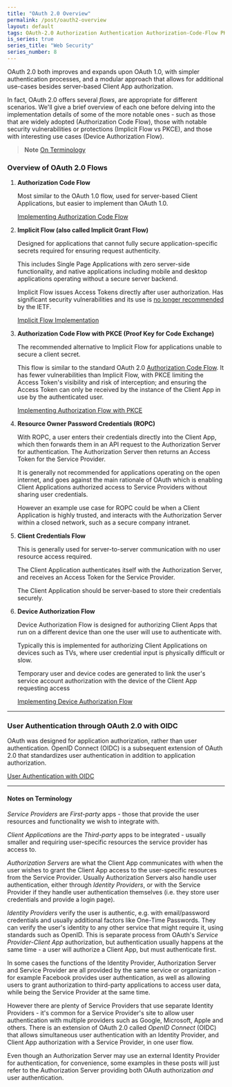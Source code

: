 ```yaml
---
title: "OAuth 2.0 Overview"
permalink: /post/oauth2-overview
layout: default
tags: OAuth-2.0 Authorization Authentication Authorization-Code-Flow PKCE ROPC Device-Authorization-Flow Implicit-Flow  Access-Token Third-Party-Access 
is_series: true
series_title: "Web Security"
series_number: 8
---
```


OAuth 2.0 both improves and expands upon OAuth 1.0, with simpler authentication processes, and a modular approach that allows for additional use-cases besides server-based Client App authorization.

In fact, OAuth 2.0 offers several *flows*, are appropriate for different scenarios. We'll give a brief overview of each one before delving into the implementation details of some of the more notable ones - such as those that are widely adopted (Authorization Code Flow), those with notable security vulnerabilities or protections (Implicit Flow vs PKCE), and those with interesting use cases (Device Authorization Flow).

> **Note**
> [On Terminology](/post/oauth2-overview#notes-on-terminology)

### Overview of OAuth 2.0 Flows

1) **Authorization Code Flow**

    Most similar to the OAuth 1.0 flow, used for server-based Client Applications, but easier to implement than OAuth 1.0.

    [Implementing Authorization Code Flow](/post/oauth2-auth-code-flow)


2) **Implicit Flow (also called Implicit Grant Flow)**

    Designed for applications that cannot fully secure application-specific secrets required for ensuring request authenticity.

    This includes Single Page Applications with zero server-side functionality, and native applications including mobile and desktop applications operating without a secure server backend.

    Implicit Flow issues Access Tokens directly after user authorization. Has significant security vulnerabilities and its use is [no longer recommended](https://www.ietf.org/archive/id/draft-ietf-oauth-security-topics-17.html#name-implicit-grant) by the IETF.
    
    [Implicit Flow Implementation](/post/oauth2-implicit-flow)

3) **Authorization Code Flow with PKCE (Proof Key for Code Exchange)**

    The recommended alternative to Implicit Flow for applications unable to secure a client secret.
    
    This flow is similar to the standard OAuth 2.0 [Authorization Code Flow](/post/oauth2-auth-code-flow). It has fewer vulnerabilities than Implicit Flow, with PKCE limiting the Access Token's visibility and risk of interception; and ensuring the Access Token can only be received by the instance of the Client App in use by the authenticated user.

    [Implementing Authorization Flow with PKCE](/post/oauth2-pkce-auth-code-flow)

4) **Resource Owner Password Credentials (ROPC)**

    With ROPC, a user enters their credentials directly into the Client App, which then forwards them in an API request to the Authorization Server for authentication. The Authorization Server then returns an Access Token for the Service Provider.

    It is generally not recommended for applications operating on the open internet, and goes against the main rationale of OAuth which is enabling Client Applications authorized access to Service Providers without sharing user credentials.

    However an example use case for ROPC could be when a Client Application is highly trusted, and interacts with the Authorization Server within a closed network, such as a secure company intranet. 

5) **Client Credentials Flow**

    This is generally used for server-to-server communication with no user resource access required. 

    The Client Application authenticates itself with the Authorization Server, and receives an Access Token for the Service Provider. 

    The Client Application should be server-based to store their credentials securely.

6) **Device Authorization Flow**

    Device Authorization Flow is designed for authorizing Client Apps that run on a different device than one the user will use to authenticate with.

    Typically this is implemented for authorizing Client Applications on devices such as TVs, where user credential input is physically difficult or slow.

    Temporary user and device codes are generated to link the user's service account authorization with the device of the Client App requesting access 


    [Implementing Device Authorization Flow](/post/oauth2-device-authorization-flow)

******
### User Authentication through OAuth 2.0 with OIDC

OAuth was designed for application authorization, rather than user authentication. OpenID Connect (OIDC) is a subsequent extension of OAuth 2.0 that standardizes user authentication in addition to application authorization.

[User Authentication with OIDC](/post/oauth2-authentication-with-openID-connect)

******

#### Notes on Terminology

*Service Providers* are *First-party* apps - those that provide the user resources and functionality we wish to integrate with.

*Client Applications* are the *Third-party* apps to be integrated - usually smaller and requiring user-specific resources the service provider has access to.

*Authorization Servers* are what the Client App communicates with when the user wishes to grant the Client App access to the user-specific resources from the Service Provider. Usually Authorization Servers also handle user authentication, either through *Identity Providers*, or with the Service Provider if they handle user authentication themselves (i.e. they store user credentials and provide a login page).

*Identity Providers* verify the user is authentic, e.g. with email/password credentials and usually additional factors like One-Time Passwords. They can verify the user's identity to any other service that might require it, using standards such as OpenID. This is separate process from OAuth's *Service Provider-Client App* authorization, but authentication usually happens at the same time - a user will authorize a Client App, but must authenticate first. 

In some cases the functions of the Identity Provider, Authorization Server and Service Provider are all provided by the same service or organization - for example Facebook provides user authentication, as well as allowing users to grant authorization to third-party applications to access user data, while being the Service Provider at the same time.

However there are plenty of Service Providers that use separate Identity Providers - it's common for a Service Provider's site to allow user authentication with multiple providers such as Google, Microsoft, Apple and others. There is an extension of OAuth 2.0 called *OpenID Connect* (OIDC) that allows simultaneous user authentication with an Identity Provider, and Client App authorization with a Service Provider, in one user flow.

Even though an Authorization Server may use an external Identity Provider for authentication, for convenience, some examples in these posts will just refer to the Authorization Server providing both OAuth authorization *and* user authentication. 
